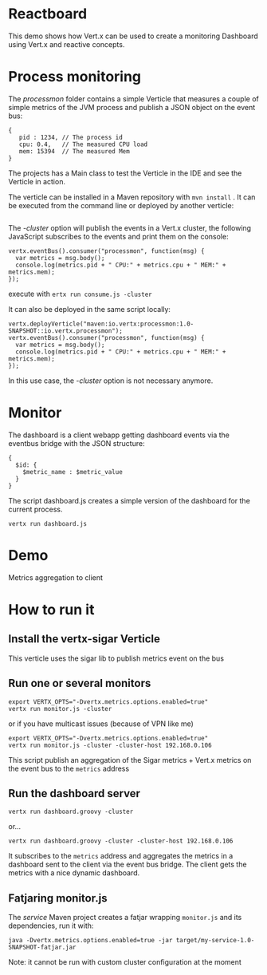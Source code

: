 # Reactboard

This demo shows how Vert.x can be used to create a monitoring Dashboard using Vert.x and reactive concepts.

# Process monitoring

The _processmon_ folder contains a simple Verticle that measures a couple of simple metrics of the JVM process and
publish a JSON object on the event bus:

```
{
   pid : 1234, // The process id
   cpu: 0.4,   // The measured CPU load
   mem: 15394  // The measured Mem
}
````

The projects has a Main class to test the Verticle in the IDE and see the Verticle in action.

The verticle can be installed in a Maven repository with `mvn install` . It can be executed from the command line
or deployed by another verticle:

````vertx run maven:io.vertx:processmon:1.0-SNAPSHOT::io.vertx.processmon -cluster
````

The _-cluster_ option will publish the events in a Vert.x cluster, the following JavaScript subscribes to the events
and print them on the console:

```
vertx.eventBus().consumer("processmon", function(msg) {
  var metrics = msg.body();
  console.log(metrics.pid + " CPU:" + metrics.cpu + " MEM:" + metrics.mem);
});
````

execute with `ertx run consume.js -cluster`

It can also be deployed in the same script locally:

```
vertx.deployVerticle("maven:io.vertx:processmon:1.0-SNAPSHOT::io.vertx.processmon");
vertx.eventBus().consumer("processmon", function(msg) {
  var metrics = msg.body();
  console.log(metrics.pid + " CPU:" + metrics.cpu + " MEM:" + metrics.mem);
});
````

In this use case, the _-cluster_ option is not necessary anymore.

# Monitor

The dashboard is a client webapp getting dashboard events via the eventbus bridge with the JSON structure:

```
{
  $id: {
    $metric_name : $metric_value
  }
}
````

The script dashboard.js creates a simple version of the dashboard for the current process.

````
vertx run dashboard.js
````

#


# Demo

Metrics aggregation to client

# How to run it

## Install the vertx-sigar Verticle

This verticle uses the sigar lib to publish metrics event on the bus

## Run one or several monitors

```
export VERTX_OPTS="-Dvertx.metrics.options.enabled=true"
vertx run monitor.js -cluster
```

or if you have multicast issues (because of VPN like me)

```
export VERTX_OPTS="-Dvertx.metrics.options.enabled=true"
vertx run monitor.js -cluster -cluster-host 192.168.0.106
```

This script publish an aggregation of the Sigar metrics + Vert.x metrics on the event bus to the `metrics` address

## Run the dashboard server

```
vertx run dashboard.groovy -cluster
```

or...

```
vertx run dashboard.groovy -cluster -cluster-host 192.168.0.106
```

It subscribes to the `metrics` address and aggregates the metrics in a dashboard sent to the client via
the event bus bridge. The client gets the metrics with a nice dynamic dashboard.

## Fatjaring monitor.js

The _service_ Maven project creates a fatjar wrapping `monitor.js` and its dependencies, run it with:

```
java -Dvertx.metrics.options.enabled=true -jar target/my-service-1.0-SNAPSHOT-fatjar.jar
```

Note: it cannot be run with custom cluster configuration at the moment